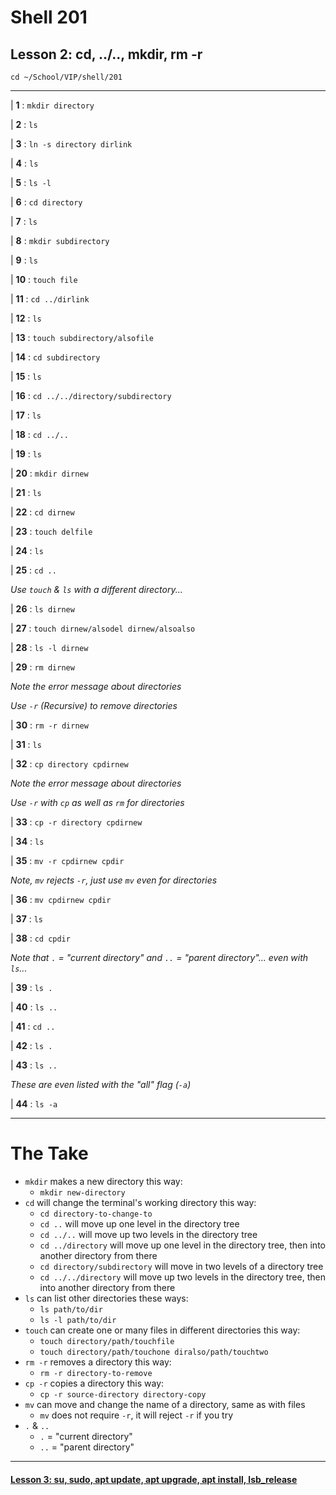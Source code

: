 # Shell 201
## Lesson 2: cd, ../.., mkdir, rm -r

`cd ~/School/VIP/shell/201`

___

| **1** : `mkdir directory`

| **2** : `ls`

| **3** : `ln -s directory dirlink`

| **4** : `ls`

| **5** : `ls -l`

| **6** : `cd directory`

| **7** : `ls`

| **8** : `mkdir subdirectory`

| **9** : `ls`

| **10** : `touch file`

| **11** : `cd ../dirlink`

| **12** : `ls`

| **13** : `touch subdirectory/alsofile`

| **14** : `cd subdirectory`

| **15** : `ls`

| **16** : `cd ../../directory/subdirectory`

| **17** : `ls`

| **18** : `cd ../..`

| **19** : `ls`

| **20** : `mkdir dirnew`

| **21** : `ls`

| **22** : `cd dirnew`

| **23** : `touch delfile`

| **24** : `ls`

| **25** : `cd ..`

*Use `touch` & `ls` with a different directory...*

| **26** : `ls dirnew`

| **27** : `touch dirnew/alsodel dirnew/alsoalso`

| **28** : `ls -l dirnew`

| **29** : `rm dirnew`

*Note the error message about directories*

*Use `-r` (Recursive) to remove directories*

| **30** : `rm -r dirnew`

| **31** : `ls`

| **32** : `cp directory cpdirnew`

*Note the error message about directories*

*Use `-r` with `cp` as well as `rm` for directories*

| **33** : `cp -r directory cpdirnew`

| **34** : `ls`

| **35** : `mv -r cpdirnew cpdir`

*Note, `mv` rejects `-r`, just use `mv` even for directories*

| **36** : `mv cpdirnew cpdir`

| **37** : `ls`

| **38** : `cd cpdir`

*Note that `.` = "current directory" and `..` = "parent directory"... even with `ls`...*

| **39** : `ls .`

| **40** : `ls ..`

| **41** : `cd ..`

| **42** : `ls .`

| **43** : `ls ..`

*These are even listed with the "all" flag (`-a`)*

| **44** : `ls -a`

___

# The Take

- `mkdir` makes a new directory this way:
  - `mkdir new-directory`
- `cd` will change the terminal's working directory this way:
  - `cd directory-to-change-to`
  - `cd ..` will move up one level in the directory tree
  - `cd ../..` will move up two levels in the directory tree
  - `cd ../directory` will move up one level in the directory tree, then into another directory from there
  - `cd directory/subdirectory` will move in two levels of a directory tree
  - `cd ../../directory` will move up two levels in the directory tree, then into another directory from there
- `ls` can list other directories these ways:
  - `ls path/to/dir`
  - `ls -l path/to/dir`
- `touch` can create one or many files in different directories this way:
  - `touch directory/path/touchfile`
  - `touch directory/path/touchone diralso/path/touchtwo`
- `rm -r` removes a directory this way:
  - `rm -r directory-to-remove`
- `cp -r` copies a directory this way:
  - `cp -r source-directory directory-copy`
- `mv` can move and change the name of a directory, same as with files
  - `mv` does not require `-r`, it will reject `-r` if you try
- `.` & `..`
  - `.` = "current directory"
  - `..` = "parent directory"

___

#### [Lesson 3: su, sudo, apt update, apt upgrade, apt install, lsb_release](https://github.com/inkVerb/vip/blob/master/201-shell/Lesson-03.md)
